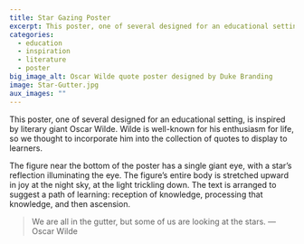 ```yaml
---
title: Star Gazing Poster
excerpt: This poster, one of several designed for an educational setting, is inspired by literary giant Oscar Wilde.
categories:
  - education
  - inspiration
  - literature
  - poster
big_image_alt: Oscar Wilde quote poster designed by Duke Branding
image: Star-Gutter.jpg
aux_images: ""
---
```

This poster, one of several designed for an educational setting, is inspired by literary giant Oscar Wilde. Wilde is well-known for his enthusiasm for life, so we thought to incorporate him into the collection of quotes to display to learners.

The figure near the bottom of the poster has a single giant eye, with a star&rsquo;s reflection illuminating the eye. The figure&rsquo;s entire body is stretched upward in joy at the night sky, at the light trickling down. The text is arranged to suggest a path of learning: reception of knowledge, processing that knowledge, and then ascension.

<blockquote>
We are all in the gutter, but some of us are looking at the stars. 
&mdash; Oscar Wilde
</blockquote>
